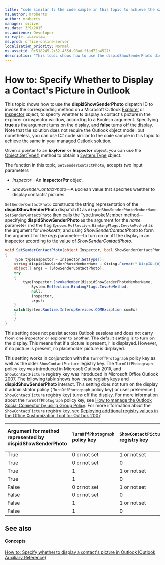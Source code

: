 ```yaml
---
title: "code similar to the code sample in this topic to achieve the same in your managed Outlook solution.'"
ms.author: mroberts
author: mroberts
manager: soliver
ms.date: 3/9/2015
ms.audience: Developer
ms.topic: overview
ms.prod: office-online-server
localization_priority: Normal
ms.assetid: 0c518245-2c52-435d-98ad-ffad72a4527b
description: "This topic shows how to use the dispidShowSenderPhoto dispatch ID to invoke the corresponding method on a Microsoft Outlook Explorer or Inspector object, to specify whether to display a contact's picture in the explorer or inspector window, according to a Boolean argument. Specifying true as the argument turns on the display, and false turns off the display. Note that the solution does not require the Outlook object model, but nonetheless, you can use C# code similar to the code sample in this topic to achieve the same in your managed Outlook solution."
---
```


# How to: Specify Whether to Display a Contact's Picture in Outlook

This topic shows how to use the **dispidShowSenderPhoto** dispatch ID to invoke the corresponding method on a Microsoft Outlook [Explorer](http://msdn.microsoft.com/library/026591e5-049f-503a-4166-34e6dbc225fb%28Office.15%29.aspx) or [Inspector](http://msdn.microsoft.com/library/d7384756-669c-0549-1032-c3b864187994%28Office.15%29.aspx) object, to specify whether to display a contact's picture in the explorer or inspector window, according to a Boolean argument. Specifying **true** as the argument turns on the display, and **false** turns off the display. Note that the solution does not require the Outlook object model, but nonetheless, you can use C# code similar to the code sample in this topic to achieve the same in your managed Outlook solution. 
  
Given a pointer to an **Explorer** or **Inspector** object, you can use the [Object.GetType()](https://msdn.microsoft.com/library/System.Object.GetType.aspx) method to obtain a [System.Type](https://msdn.microsoft.com/library/System.Type.aspx) object. 
  
The function in this topic,  `SetSenderContactPhoto`, accepts two input parameters:
  
-  _Inspector_—An **InspectorPtr** object. 
    
-  _ShowSenderContactPhoto_—A Boolean value that specifies whether to display contacts' pictures.
    
 `SetSenderContactPhoto` constructs the string representation of the **dispidShowSenderPhoto** dispatch ID as  `dispidShowSenderPhotoMemberName`.  `SetSenderContactPhoto` then calls the [Type.InvokeMember](https://msdn.microsoft.com/library/System.Type.InvokeMember.aspx) method—specifying **dispidShowSenderPhoto** as the argument for the  _name_ parameter and the flag  `System.Reflection.BindingFlags.InvokeMethod` as the argument for  _invokeAttr_, and using  _ShowSenderContactPhoto_ to form the argument for the  _args_ parameter—to turn on or off the display in an inspector according to the value of  _ShowSenderContactPhoto_.
  
```cs
void SetSenderContactPhoto(object Inspector, bool ShowSenderContactPhoto)
{
    Type typeInspector = Inspector.GetType();
    string dispidShowSenderPhotoMemberName = String.Format("[DispID={0}]", 0xF0D0);
    object[] args = {ShowSenderContactPhoto};
    try
    {
        typeInspector.InvokeMember(dispidShowSenderPhotoMemberName, 
            System.Reflection.BindingFlags.InvokeMethod,
            null,
            Inspector,
            args);
    }
    catch(System.Runtime.InteropServices.COMException comEx)
    {
    }
}

```

This setting does not persist across Outlook sessions and does not carry from one inspector or explorer to another. The default setting is to turn on the display. This means that if a picture is present, it is displayed. However, if no picture is present, no placeholder picture is displayed.
  
This setting works in conjunction with the  `TurnOffPhotograph` policy key as well as the older  `ShowContactPicture` registry key. The  `TurnOffPhotograph` policy key was introduced in Microsoft Outlook 2010, and  `ShowContactPicture` registry key was introduced in Microsoft Office Outlook 2007. The following table shows how these registry keys and **dispidShowSenderPhoto** interact. This setting does not turn on the display if administrator policy (  `TurnOffPhotograph` policy key) or user preference (  `ShowContactPicture` registry key) turns off the display. For more information about the  `TurnOffPhotograph` policy key, see [How to manage the Outlook Social Connector by using Group Policy](http://support.microsoft.com/kb/2020103). For more information about the  `ShowContactPicture` registry key, see [Deploying additional registry values in the Office Customization Tool for Outlook 2007](http://technet.microsoft.com/en-us/library/cc837949%28office.12%29.aspx).
  
|**Argument for method represented by **dispidShowSenderPhoto****|**`TurnOffPhotograph` policy key**|**`ShowContactPicture` registry key**|**Is picture displayed if present?**|
|:-----|:-----|:-----|:-----|
|True  <br/> |0 or not set  <br/> |1 or not set  <br/> |Yes  <br/> |
|True  <br/> |0 or not set  <br/> |0  <br/> |No  <br/> |
|True  <br/> |1  <br/> |1 or not set  <br/> |No  <br/> |
|True  <br/> |1  <br/> |0  <br/> |No  <br/> |
|False  <br/> |0 or not set  <br/> |1 or not set  <br/> |No  <br/> |
|False  <br/> |0 or not set  <br/> |0  <br/> |No  <br/> |
|False  <br/> |1  <br/> |1 or not set  <br/> |No  <br/> |
|False  <br/> |1  <br/> |0  <br/> |No  <br/> |
   
## See also

#### Concepts

[How to: Specify whether to display a contact's picture in Outlook (Outlook Auxiliary Reference)](how-to-specify-whether-to-display-a-contact-s-picture-in-outlook-outlook-auxilia.md)

